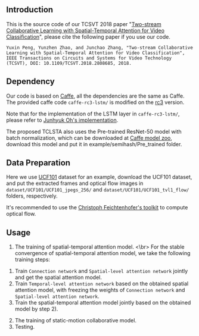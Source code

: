 ## Introduction
This is the source code of our TCSVT 2018 paper "[Two-stream Collaborative Learning with Spatial-Temporal Attention for Video Classification](http://59.108.48.34/tiki/download_paper.php?fileId=20187)", please cite the following paper if you use our code.

    Yuxin Peng, Yunzhen Zhao, and Junchao Zhang, "Two-stream Collaborative Learning with Spatial-Temporal Attention for Video Classification", IEEE Transactions on Circuits and Systems for Video Technology (TCSVT), DOI: 10.1109/TCSVT.2018.2808685, 2018.

## Dependency
Our code is based on [Caffe](https://github.com/BVLC/caffe), all the dependencies are the same as Caffe. The provided caffe code `caffe-rc3-lstm/` is modified on the [rc3](https://github.com/BVLC/caffe/tree/rc3) version.

Note that for the implementation of the LSTM layer in ```caffe-rc3-lstm/```, please refer to [Junhyuk Oh's implementation](https://github.com/junhyukoh/caffe-lstm).

The proposed TCLSTA also uses the Pre-trained ResNet-50 model with batch normalization, which can be downloaded at [Caffe model zoo](https://github.com/BVLC/caffe/wiki/Model-Zoo#imagenet-pre-trained-models-with-batch-normalization), download this model and put it in example/semihash/Pre_trained folder.

## Data Preparation
Here we use [UCF101](http://crcv.ucf.edu/data/UCF101.php) dataset for an example, download the UCF101 dataset, and put the extracted frames and optical flow images in `dataset/UCF101/UCF101_jpegs_256/` and ```dataset/UCF101/UCF101_tvl1_flow/``` folders, respectively.

It's recommended to use the [Christoph Feichtenhofer's toolkit](https://github.com/feichtenhofer/gpu_flow) to compute optical flow.

## Usage

1. The training of spatial-temporal attention model. <\br>
For the stable convergence of spatial-temporal attention model, we take the following training steps:

  1) Train ```Connection network``` and ```Spatial-level attention network``` jointly and get the spatial attention model.
  2) Train ```Temporal-level attention network``` based on the obtained spatial attention model, with freezing the weights of ```Connection network``` and ```Spatial-level attention network```.
  3) Train the spatial-temporal attention model jointly based on the obtained model by step 2).
2. The training of static-motion collaborative model.
3. Testing.
